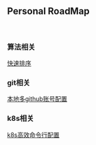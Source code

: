 ## Personal RoadMap
<br/>

### 算法相关

[快速排序](./algorithm/quick_sort.py)
<br/>
### git相关

[本地多github账号配置](./git/本地多github账号配置.md)
<br/>

### k8s相关

[k8s高效命令行配置](./k8s/k8s高效命令行配置.md)
<br/>

